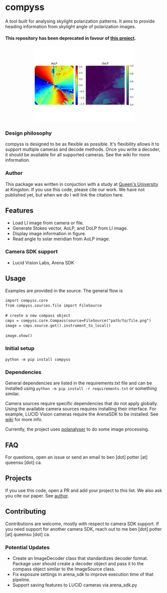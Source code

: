 # compyss
A tool built for analysing skylight polarization patterns. It aims to provide
heading information from skylight angle of polarization images.

#### This repository has been deprecated in favour of [this project](https://github.com/benjaminpotter/ccompass).

<p align="center">
	<img src="https://raw.githubusercontent.com/benjaminpotter/compyss/master/res/example.png" width="320" height="240">
</p>

### Design philosophy
compyss is designed to be as flexible as possible. It's flexibility allows it to
support multiple cameras and decode methods. Once you write a decoder, it should
be available for all supported cameras. See the wiki for more information.

### Author
This package was written in conjuction with a study at [Queen's
University](https://queensu.ca/) at Kingston. If you use this code, please cite
our work. We have not published yet, but when we do I will link the citation
here.

<!--
## Contents

- [Features](#features)
- [Usage](#usage)
  - [Initial setup](#initial-setup)
- [FAQ](#faq)
- [Projects](#projects)
- [Contributing](#contributing)

-->

## Features
- Load LI image from camera or file.
- Generate Stokes vector, AoLP, and DoLP from LI image.
- Display image information in figure.
- Read angle to solar meridian from AoLP image.

### Camera SDK support
- Lucid Vision Labs, Arena SDK

## Usage
Examples are provided in the source. The general flow is 

```
import compyss.core
from compyss.sources.file import FileSource

# create a new compass object
cmps = compyss.core.Compass(source=FileSource("path/to/file.png")
image = cmps.source.get().instrument_to_local()

image.show()
```

### Initial setup
```python -m pip install compyss```

### Dependencies
General dependencies are listed in the requirements.txt file and can be installed using ```python -m pip install -r requirements.txt``` or something similar.

Camera sources require specific dependencies that do not apply globally. Using the available camera sources requires installing their interface. 
For example, LUCID Vision cameras require the ArenaSDK to be installed. See [wiki](https://github.com/benjaminpotter/compyss/wiki/Sources#camera-specific-dependencies)
for more info.

Currently, the project uses [polanalyser](https://github.com/elerac/polanalyser/) to do some image processing.

## FAQ
For questions, open an issue or send an email to ben [dot] potter [at] queensu
[dot] ca.

## Projects
If you use this code, open a PR and add your project to this list. We also ask
you cite our paper. See [author](#author).

## Contributing 
Contributions are welcome, mostly with respect to camera SDK support. If you need support for another camera SDK,
reach out to me ben [dot] potter [at] queensu [dot] ca.

### Potential Updates
- Create an ImageDecoder class that standardizes decoder format. Package user should create a decoder object and pass it to the compass object similar to the ImageSource class.
- Fix exposure settings in arena_sdk to improve execution time of that pipeline.
- Support saving features to LUCID cameras via arena_sdk.py 
